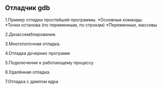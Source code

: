 ## Отладчик gdb

1.Пример отладки простейшей программы.
*Основные команды.
*Точки останова (по переменным, по строкам)
*Переменные, массивы

2.Дизассемблирование.

3.Многопоточная отладка.

4.Отладка дочерних программ

5.Подключение к работающему процессу

6.Удалённая отладка.

7.Отладка с дампом ядра




